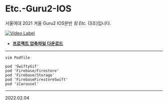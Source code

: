 # Etc.-Guru2-IOS
서울여대 2021 겨울 Guru2 IOS분반 *팀 Etc.* (3조)입니다.    

[![Video Label](http://img.youtube.com/vi/6b3meV2ckhE/0.jpg)](https://youtu.be/6b3meV2ckhE)     


* __[프로젝트 압축파일 다운로드](https://drive.google.com/file/d/13EovHrm08COpr24Xoek3gNEIMe0L-A2i/view?usp=sharing)__

---

```
vim Podfile
```

```
pod 'SwiftyGif'
pod 'Firebase/Firestore'
pod 'Firebase/Storage'
pod 'FirebaseFirestoreSwift'
pod 'iCarousel'
```
---
2022.02.04
